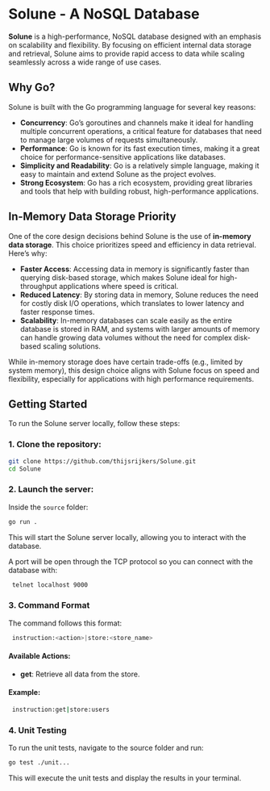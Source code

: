 # Solune - A NoSQL Database

**Solune** is a high-performance, NoSQL database designed with an emphasis on scalability and flexibility. By focusing on efficient internal data storage and retrieval, Solune aims to provide rapid access to data while scaling seamlessly across a wide range of use cases.

## Why Go?

Solune is built with the Go programming language for several key reasons:

- **Concurrency**: Go’s goroutines and channels make it ideal for handling multiple concurrent operations, a critical feature for databases that need to manage large volumes of requests simultaneously.
- **Performance**: Go is known for its fast execution times, making it a great choice for performance-sensitive applications like databases.
- **Simplicity and Readability**: Go is a relatively simple language, making it easy to maintain and extend Solune as the project evolves.
- **Strong Ecosystem**: Go has a rich ecosystem, providing great libraries and tools that help with building robust, high-performance applications.

## In-Memory Data Storage Priority

One of the core design decisions behind Solune is the use of **in-memory data storage**. This choice prioritizes speed and efficiency in data retrieval. Here’s why:

- **Faster Access**: Accessing data in memory is significantly faster than querying disk-based storage, which makes Solune ideal for high-throughput applications where speed is critical.
- **Reduced Latency**: By storing data in memory, Solune reduces the need for costly disk I/O operations, which translates to lower latency and faster response times.
- **Scalability**: In-memory databases can scale easily as the entire database is stored in RAM, and systems with larger amounts of memory can handle growing data volumes without the need for complex disk-based scaling solutions.

While in-memory storage does have certain trade-offs (e.g., limited by system memory), this design choice aligns with Solune focus on speed and flexibility, especially for applications with high performance requirements.

## Getting Started

To run the Solune server locally, follow these steps:

### 1. Clone the repository:

```bash
git clone https://github.com/thijsrijkers/Solune.git
cd Solune
```

### 2. Launch the server:

Inside the `source` folder:

```bash
go run .
```

This will start the Solune server locally, allowing you to interact with the database.

A port will be open through the TCP protocol so you can connect with the database with:

```bash
 telnet localhost 9000  
```

### 3. Command Format

The command follows this format:
```bash
 instruction:<action>|store:<store_name>
```

#### Available Actions:
- **get**: Retrieve all data from the store.

#### Example:
```bash
 instruction:get|store:users
```

### 4. Unit Testing
To run the unit tests, navigate to the source folder and run:

```bash
go test ./unit...
```

This will execute the unit tests and display the results in your terminal.

